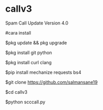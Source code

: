 # callv3
Spam Call Update Version 4.0


#cara install

$pkg update && pkg upgrade

$pkg install git python

$pkg install curl clang

$pip install mechanize requests bs4

$git clone https://github.com/salmansane19

$cd callv3

$python scccall.py
